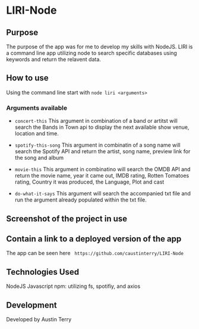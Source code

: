 # LIRI-Node

## Purpose
The purpose of the app was for me to develop my skills with NodeJS. LIRI is a command line app utilizing node to search specific databases using keywords and return the relavent data.

## How to use
Using the command line start with `node liri <arguments>`
  ### Arguments available
   * `concert-this`
   This argument in combination of a band or artitst will search the Bands in Town api to display the next available show venue, location and time.

   * `spotify-this-song`
   This argument in combinatin of a song name will search the Spotify API and return the artist, song name, preview link for the song and album

   * `movie-this`
   This argument in combinatino will search the OMDB API and return the movie name, year it came out, IMDB rating, Rotten Tomatoes rating, Country it was produced, the Language, Plot and cast

   * `do-what-it-says`
   This argument will search the accompanied txt file and run the argument already populated within the txt file.
  

## Screenshot of the project in use

## Contain a link to a deployed version of the app
The app can be seen here ` https://github.com/caustinterry/LIRI-Node`

## Technologies Used
NodeJS
Javascript
npm: utilizing fs, spotifiy, and axios

## Development
Developed by Austin Terry
